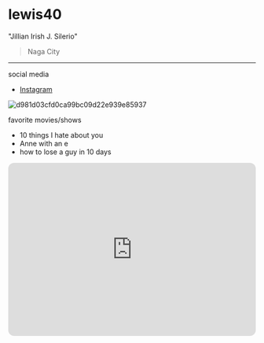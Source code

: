 # lewis40
 "Jillian Irish J. Silerio"
>Naga City
---
social media
- [Instagram](https://www.instagram.com/jil_lsl/?next=%2F&hl=en)

![d981d03cfd0ca99bc09d22e939e85937](https://github.com/user-attachments/assets/349e8653-b80a-49fc-9e0c-007f9b458147)

favorite movies/shows
- 10 things I hate about you
- Anne with an e
- how to lose a guy in 10 days

<iframe style="border-radius:12px" src="https://open.spotify.com/embed/playlist/5cLtAIKcZFiGEiYQ90GbIe?utm_source=generator" width="100%" height="352" frameBorder="0" allowfullscreen="" allow="autoplay; clipboard-write; encrypted-media; fullscreen; picture-in-picture" loading="lazy"></iframe>
